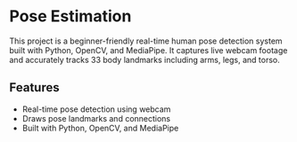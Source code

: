 # Pose Estimation
This project is a beginner-friendly real-time human pose detection system built with Python, OpenCV, and MediaPipe. It captures live webcam footage and accurately tracks 33 body landmarks including arms, legs, and torso.
## Features
- Real-time pose detection using webcam
- Draws pose landmarks and connections
- Built with Python, OpenCV, and MediaPipe
